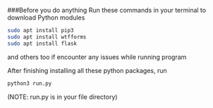 ###Before you do anything
Run these commands in your terminal to download Python
modules

```bash
sudo apt install pip3 
sudo apt install wtfforms
sudo apt install flask
```
and others too if encounter any issues while running program

After finishing installing all these python packages, run
```python
python3 run.py 
```
(NOTE: run.py is in your file directory)
